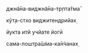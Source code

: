 джн̃а̄на-виджн̃а̄на-тр̣пта̄тма̄

кӯт̣а-стхо виджитендрийах̣

йукта итй учйате йогӣ

сама-лошт̣ра̄ш́ма-ка̄н̃чанах̣